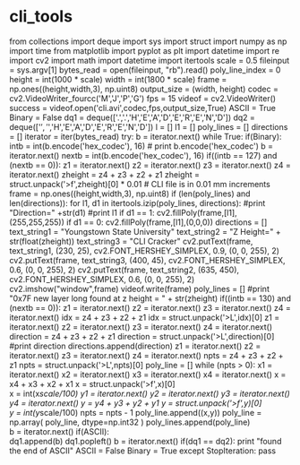 # cli_tools



from collections import deque
import sys
import struct
import numpy as np
import time
from matplotlib import pyplot as plt
import datetime
import re
import cv2
import math
import datetime
import itertools 
scale = 0.5
fileinput =  sys.argv[1]
bytes_read = open(fileinput, "rb").read()
poly_line_index = 0
height = int(1000 * scale)
width = int(1800 * scale)
frame = np.ones((height,width,3), np.uint8)
output_size = (width, height)
codec = cv2.VideoWriter_fourcc('M','J','P','G')
fps = 15
videof = cv2.VideoWriter()
success = videof.open('cli.avi',codec,fps,output_size,True) 
ASCII = True
Binary = False
dq1 = deque(['.','.','H','E','A','D','E','R','E','N','D'])
dq2 = deque(['$','$','H','E','A','D','E','R','E','N','D'])
l = []
l1 = []
poly_lines = []
directions = []
iterator = iter(bytes_read)
try:
    b = iterator.next()
    while True:
        if(Binary):   
            intb = int(b.encode('hex_codec'), 16) 
            #            print b.encode('hex_codec')
            b = iterator.next()
            nextb = int(b.encode('hex_codec'), 16) 
            if((intb == 127) and (nextb == 0)):
                z1 = iterator.next()
                z2 = iterator.next()
                z3 = iterator.next()
                z4 = iterator.next()
                zheight = z4 + z3 + z2 + z1 
                zheight = struct.unpack('>f',zheight)[0] * 0.01   # CLI file is in 0.01 mm increments
                frame = np.ones((height,width,3), np.uint8)
                if (len(poly_lines) and len(directions)):
                    for l1, d1 in itertools.izip(poly_lines, directions):
                   	 #print "Direction=" +str(d1) 
                   	 #print l1
                   	 if d1 == 1:
                            cv2.fillPoly(frame,[l1],(255,255,255))
                   	 if d1 == 0: 
                            cv2.fillPoly(frame,[l1],(0,0,0))
                directions = []
                text_string1 = "Youngstown State University"
                text_string2 = "Z Height=" + str(float(zheight))
                text_string3 = "CLI Cracker"
                cv2.putText(frame, text_string1, (230, 25), cv2.FONT_HERSHEY_SIMPLEX, 0.9, (0, 0, 255), 2)
                cv2.putText(frame, text_string3, (400, 45), cv2.FONT_HERSHEY_SIMPLEX, 0.6, (0, 0, 255), 2)
                cv2.putText(frame, text_string2, (635, 450), cv2.FONT_HERSHEY_SIMPLEX, 0.6, (0, 0, 255), 2)
                cv2.imshow("window",frame)
                videof.write(frame)
                poly_lines = []
                #print "0x7F new layer long found at z height = " + str(zheight) 
            if((intb == 130) and (nextb == 0)):
                z1 = iterator.next()
                z2 = iterator.next()
                z3 = iterator.next()
                z4 = iterator.next()
                idx = z4 + z3 + z2 + z1
                idx = struct.unpack('>L',idx)[0]
                z1 = iterator.next()
                z2 = iterator.next()
                z3 = iterator.next()
                z4 = iterator.next()
                direction = z4 + z3 + z2 + z1
                direction = struct.unpack('>L',direction)[0]
		#print direction
		directions.append(direction)
                z1 = iterator.next()
                z2 = iterator.next()
                z3 = iterator.next()
                z4 = iterator.next()
                npts = z4 + z3 + z2 + z1
                npts = struct.unpack('>L',npts)[0]
                poly_line = []
                while (npts > 0):
                    x1 = iterator.next()
                    x2 = iterator.next()
                    x3 = iterator.next()
                    x4 = iterator.next()
                    x = x4 + x3 + x2 + x1 
                    x = struct.unpack('>f',x)[0]  
                    x = int(x*scale/100)
                    y1 = iterator.next()
                    y2 = iterator.next()
                    y3 = iterator.next()
                    y4 = iterator.next()
                    y = y4 + y3 + y2 + y1 
                    y = struct.unpack('>f',y)[0]  
                    y = int(y*scale/100)
                    npts = npts - 1
                    poly_line.append((x,y))
                poly_line = np.array( poly_line, dtype=np.int32 )
                poly_lines.append(poly_line)  
		b = iterator.next()
        if(ASCII):   
            dq1.append(b)
            dq1.popleft()
            b = iterator.next()
            if(dq1 == dq2):
                print "found the end of ASCII"
                ASCII = False
                Binary = True
except StopIteration:
        pass
